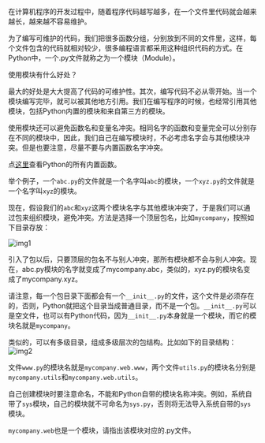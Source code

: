 在计算机程序的开发过程中，随着程序代码越写越多，在一个文件里代码就会越来越长，越来越不容易维护。

为了编写可维护的代码，我们把很多函数分组，分别放到不同的文件里，这样，每个文件包含的代码就相对较少，很多编程语言都采用这种组织代码的方式。在Python中，一个.py文件就称之为一个模块（Module）。

使用模块有什么好处？

最大的好处是大大提高了代码的可维护性。其次，编写代码不必从零开始。当一个模块编写完毕，就可以被其他地方引用。我们在编写程序的时候，也经常引用其他模块，包括Python内置的模块和来自第三方的模块。

使用模块还可以避免函数名和变量名冲突。相同名字的函数和变量完全可以分别存在不同的模块中，因此，我们自己在编写模块时，不必考虑名字会与其他模块冲突。但是也要注意，尽量不要与内置函数名字冲突。

点[这里](https://docs.python.org/3/library/functions.html)查看Python的所有内置函数。

举个例子，一个```abc.py```的文件就是一个名字叫```abc```的模块，一个```xyz.py```的文件就是一个名字叫```xyz```的模块。

现在，假设我们的```abc```和```xyz```这两个模块名字与其他模块冲突了，于是我们可以通过包来组织模块，避免冲突。方法是选择一个顶层包名，比如```mycompany```，按照如下目录存放：

![img1](http://www.liaoxuefeng.com/files/attachments/001388366035986b515b38d149b4efaaac3f2c721813d2c000/0)

引入了包以后，只要顶层的包名不与别人冲突，那所有模块都不会与别人冲突。现在，abc.py模块的名字就变成了mycompany.abc，类似的，xyz.py的模块名变成了mycompany.xyz。

请注意，每一个包目录下面都会有一个```__init__.py```的文件，这个文件是必须存在的，否则，Python就把这个目录当成普通目录，而不是一个包。```__init__.py```可以是空文件，也可以有Python代码，因为```__init__.py```本身就是一个模块，而它的模块名就是```mycompany```。

类似的，可以有多级目录，组成多级层次的包结构。比如如下的目录结构：
![img2](http://www.liaoxuefeng.com/files/attachments/00138836605526535c9bebcbf414c3dae2430c50bbeef29000/0)

文件```www.py```的模块名就是```mycompany.web.www```，两个文件```utils.py```的模块名分别是```mycompany.utils```和```mycompany.web.utils```。

自己创建模块时要注意命名，不能和Python自带的模块名称冲突。例如，系统自带了```sys```模块，自己的模块就不可命名为```sys.py```，否则将无法导入系统自带的```sys```模块。

```mycompany.web```也是一个模块，请指出该模块对应的.py文件。
